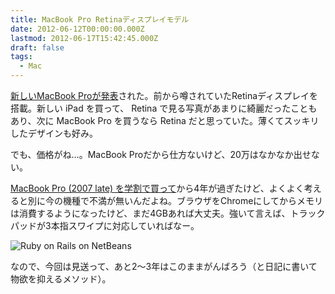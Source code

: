 ```yaml
---
title: MacBook Pro Retinaディスプレイモデル
date: 2012-06-12T00:00:00.000Z
lastmod: 2012-06-17T15:42:45.000Z
draft: false
tags:
  - Mac
---
```


[新しいMacBook Proが発表](http://www.apple.com/jp/macbook-pro/)された。前から噂されていたRetinaディスプレイを搭載。新しい iPad を買って、 Retina で見る写真があまりに綺麗だったこともあり、次に MacBook Pro を買うなら Retina だと思っていた。薄くてスッキリしたデザインも好み。

でも、価格がね…。MacBook Proだから仕方ないけど、20万はなかなか出せない。

[MacBook Pro (2007 late) を学割で買って](/posts/20080305/p01)から4年が過ぎたけど、よくよく考えると別に今の機種で不満が無いんだよね。ブラウザをChromeにしてからメモリは消費するようになったけど、まだ4GBあれば大丈夫。強いて言えば、トラックパッドが3本指スワイプに対応していればなー。

![Ruby on Rails on NetBeans](@/assets/flickr/2515482225.jpg "Ruby on Rails on NetBeans")

なので、今回は見送って、あと2〜3年はこのままがんばろう（と日記に書いて物欲を抑えるメソッド）。

